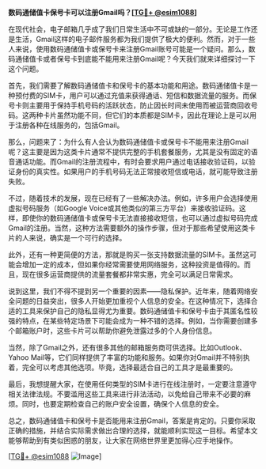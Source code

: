**数码通储值卡保号卡可以注册Gmail吗？[[TG💪+ @esim1088](https://t.me/s/esim1088)]**

在现代社会，电子邮箱几乎成了我们日常生活中不可或缺的一部分。无论是工作还是生活，Gmail这样的电子邮件服务都为我们提供了极大的便利。然而，对于一些人来说，使用数码通储值卡或保号卡来注册Gmail账号可能是一个疑问。那么，数码通储值卡或者保号卡到底能不能用来注册Gmail呢？今天我们就来详细探讨一下这个问题。

首先，我们需要了解数码通储值卡和保号卡的基本功能和用途。数码通储值卡是一种预付费的SIM卡，用户可以通过充值来获得通话、短信和数据流量的服务。而保号卡则主要用于保持手机号码的活跃状态，防止因长时间未使用而被运营商回收号码。这两种卡片虽然功能不同，但它们的本质都是SIM卡，因此在理论上是可以用于注册各种在线服务的，包括Gmail。

那么，问题来了：为什么有人会认为数码通储值卡或保号卡不能用来注册Gmail呢？这主要是因为这类卡片通常不提供完整的手机套餐服务，尤其是没有固定的语音通话功能。而Gmail的注册流程中，有时会要求用户通过电话接收验证码，以验证身份的真实性。如果用户的手机号码无法正常接收短信或电话，就可能导致注册失败。

不过，随着技术的发展，现在已经有了一些解决办法。例如，许多用户会选择使用虚拟号码服务（如Google Voice或其他类似的第三方平台）来接收验证码。这样，即使你的数码通储值卡或保号卡无法直接接收短信，也可以通过虚拟号码完成Gmail的注册。当然，这种方法需要额外的操作步骤，但对于那些希望使用这类卡片的人来说，确实是一个可行的选择。

此外，还有一种更简便的方法，那就是购买一张支持数据流量的SIM卡。虽然这可能会增加一定的成本，但如果你经常需要使用网络服务，这种投资是值得的。而且，现在很多运营商提供的流量套餐都非常实惠，完全可以满足日常需求。

说到这里，我们不得不提到另一个重要的因素——隐私保护。近年来，随着网络安全问题的日益突出，很多人开始更加重视个人信息的安全。在这种情况下，选择合适的工具来保护自己的隐私显得尤为重要。数码通储值卡和保号卡由于其匿名性较强的特点，在某些特定场景下可能会成为一种不错的选择。例如，当你需要创建多个邮箱账户时，这些卡片可以帮助你避免泄露过多的个人身份信息。

当然，除了Gmail之外，还有很多其他的邮箱服务商可供选择。比如Outlook、Yahoo Mail等，它们同样提供了丰富的功能和服务。如果你对Gmail并不特别执着，完全可以考虑其他选项。毕竟，选择最适合自己的工具才是最重要的。

最后，我想提醒大家，在使用任何类型的SIM卡进行在线注册时，一定要注意遵守相关法律法规。不要滥用这些工具来进行非法活动，以免给自己带来不必要的麻烦。同时，也要定期检查自己的账户安全设置，确保个人信息的安全。

总之，数码通储值卡和保号卡是否能用来注册Gmail，答案是肯定的。只要你采取正确的措施，并结合实际需求做出合理的选择，就能顺利实现这一目标。希望本文能够帮助到有类似困惑的朋友，让大家在网络世界里更加得心应手地操作。

[[TG💪+ @esim1088](https://t.me/s/esim1088) ![Image](https://i.postimg.cc/4NQfJmqS/Snipaste-2025-05-13-00-14-12.png)]